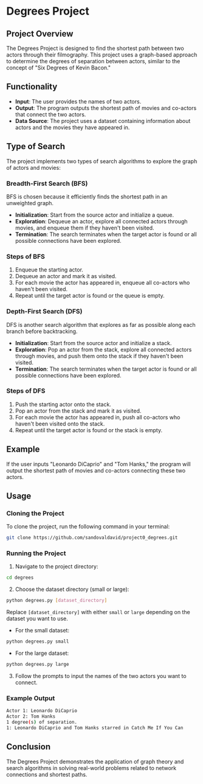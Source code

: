 # Degrees Project

## Project Overview

The Degrees Project is designed to find the shortest path between two actors through their filmography. This project uses a graph-based approach to determine the degrees of separation between actors, similar to the concept of "Six Degrees of Kevin Bacon."

## Functionality

- **Input**: The user provides the names of two actors.
- **Output**: The program outputs the shortest path of movies and co-actors that connect the two actors.
- **Data Source**: The project uses a dataset containing information about actors and the movies they have appeared in.

## Type of Search

The project implements two types of search algorithms to explore the graph of actors and movies:

### Breadth-First Search (BFS)

BFS is chosen because it efficiently finds the shortest path in an unweighted graph.

- **Initialization**: Start from the source actor and initialize a queue.
- **Exploration**: Dequeue an actor, explore all connected actors through movies, and enqueue them if they haven't been visited.
- **Termination**: The search terminates when the target actor is found or all possible connections have been explored.

### Steps of BFS

1. Enqueue the starting actor.
2. Dequeue an actor and mark it as visited.
3. For each movie the actor has appeared in, enqueue all co-actors who haven't been visited.
4. Repeat until the target actor is found or the queue is empty.

### Depth-First Search (DFS)

DFS is another search algorithm that explores as far as possible along each branch before backtracking.

- **Initialization**: Start from the source actor and initialize a stack.
- **Exploration**: Pop an actor from the stack, explore all connected actors through movies, and push them onto the stack if they haven't been visited.
- **Termination**: The search terminates when the target actor is found or all possible connections have been explored.

### Steps of DFS

1. Push the starting actor onto the stack.
2. Pop an actor from the stack and mark it as visited.
3. For each movie the actor has appeared in, push all co-actors who haven't been visited onto the stack.
4. Repeat until the target actor is found or the stack is empty.

## Example

If the user inputs "Leonardo DiCaprio" and "Tom Hanks," the program will output the shortest path of movies and co-actors connecting these two actors.

## Usage

### Cloning the Project

To clone the project, run the following command in your terminal:

```sh
git clone https://github.com/sandovaldavid/project0_degrees.git
```

### Running the Project

1. Navigate to the project directory:

```sh
cd degrees
```

2. Choose the dataset directory (small or large):

```sh
python degrees.py [dataset_directory]
```

Replace `[dataset_directory]` with either `small` or `large` depending on the dataset you want to use.

- For the small dataset:

```sh
python degrees.py small
```

- For the large dataset:

```sh
python degrees.py large
```

3. Follow the prompts to input the names of the two actors you want to connect.

### Example Output

```bash
Actor 1: Leonardo DiCaprio
Actor 2: Tom Hanks
1 degree(s) of separation.
1: Leonardo DiCaprio and Tom Hanks starred in Catch Me If You Can
```

## Conclusion

The Degrees Project demonstrates the application of graph theory and search algorithms in solving real-world problems related to network connections and shortest paths.
